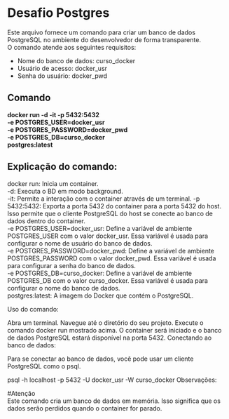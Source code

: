 # Desafio Postgres

Este arquivo fornece um comando para criar um banco de dados PostgreSQL no ambiente do desenvolvedor de forma transparente. <br>
O comando atende aos seguintes requisitos:

* Nome do banco de dados: curso_docker
* Usuário de acesso: docker_usr
* Senha do usuário: docker_pwd

## Comando

**docker run -d -it -p 5432:5432 \
  -e POSTGRES_USER=docker_usr \
  -e POSTGRES_PASSWORD=docker_pwd \
  -e POSTGRES_DB=curso_docker \
  postgres:latest**

## Explicação do comando:

docker run: Inicia um container. <br>
-d: Executa o BD em modo background. <br>
-it: Permite a interação com o container através de um terminal.
-p 5432:5432: Exporta a porta 5432 do container para a porta 5432 do host. Isso permite que o cliente PostgreSQL do host se conecte ao banco de dados dentro do container. <br>
-e POSTGRES_USER=docker_usr: Define a variável de ambiente POSTGRES_USER com o valor docker_usr. Essa variável é usada para configurar o nome de usuário do banco de dados. <br>
-e POSTGRES_PASSWORD=docker_pwd: Define a variável de ambiente POSTGRES_PASSWORD com o valor docker_pwd. Essa variável é usada para configurar a senha do banco de dados. <br>
-e POSTGRES_DB=curso_docker: Define a variável de ambiente POSTGRES_DB com o valor curso_docker. Essa variável é usada para configurar o nome do banco de dados. <br>
postgres:latest: A imagem do Docker que contém o PostgreSQL.

Uso do comando:

Abra um terminal.
Navegue até o diretório do seu projeto.
Execute o comando docker run mostrado acima.
O container será iniciado e o banco de dados PostgreSQL estará disponível na porta 5432.
Conectando ao banco de dados:

Para se conectar ao banco de dados, você pode usar um cliente PostgreSQL como o psql.

psql -h localhost -p 5432 -U docker_usr -W curso_docker
Observações:

#Atenção <br>
Este comando cria um banco de dados em memória. Isso significa que os dados serão perdidos quando o container for parado.
